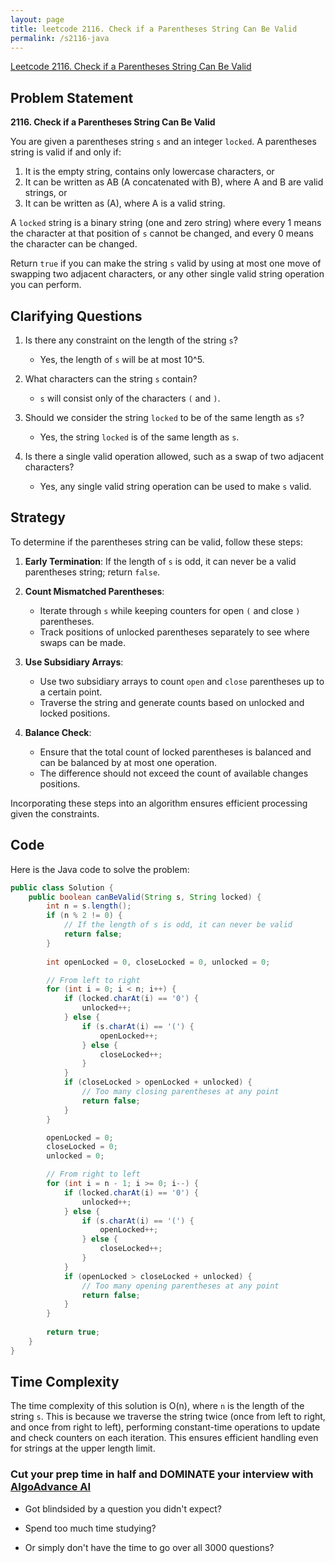 ```yaml
---
layout: page
title: leetcode 2116. Check if a Parentheses String Can Be Valid
permalink: /s2116-java
---
```

[Leetcode 2116. Check if a Parentheses String Can Be Valid](https://algoadvance.github.io/algoadvance/l2116)
## Problem Statement

**2116. Check if a Parentheses String Can Be Valid**

You are given a parentheses string `s` and an integer `locked`. A parentheses string is valid if and only if:

1. It is the empty string, contains only lowercase characters, or 
2. It can be written as AB (A concatenated with B), where A and B are valid strings, or
3. It can be written as (A), where A is a valid string.

A `locked` string is a binary string (one and zero string) where every 1 means the character at that position of `s` cannot be changed, and every 0 means the character can be changed.

Return `true` if you can make the string `s` valid by using at most one move of swapping two adjacent characters, or any other single valid string operation you can perform.

## Clarifying Questions

1. Is there any constraint on the length of the string `s`?
   - Yes, the length of `s` will be at most 10^5.
   
2. What characters can the string `s` contain?
   - `s` will consist only of the characters `(` and `)`.

3. Should we consider the string `locked` to be of the same length as `s`?
   - Yes, the string `locked` is of the same length as `s`.

4. Is there a single valid operation allowed, such as a swap of two adjacent characters?
   - Yes, any single valid string operation can be used to make `s` valid.

## Strategy

To determine if the parentheses string can be valid, follow these steps:

1. **Early Termination**: If the length of `s` is odd, it can never be a valid parentheses string; return `false`.

2. **Count Mismatched Parentheses**:
   - Iterate through `s` while keeping counters for open `(` and close `)` parentheses.
   - Track positions of unlocked parentheses separately to see where swaps can be made.

3. **Use Subsidiary Arrays**:
   - Use two subsidiary arrays to count `open` and `close` parentheses up to a certain point.
   - Traverse the string and generate counts based on unlocked and locked positions.

4. **Balance Check**:
   - Ensure that the total count of locked parentheses is balanced and can be balanced by at most one operation.
   - The difference should not exceed the count of available changes positions.

Incorporating these steps into an algorithm ensures efficient processing given the constraints.

## Code

Here is the Java code to solve the problem:

```java
public class Solution {
    public boolean canBeValid(String s, String locked) {
        int n = s.length();
        if (n % 2 != 0) {
            // If the length of s is odd, it can never be valid
            return false;
        }
        
        int openLocked = 0, closeLocked = 0, unlocked = 0;

        // From left to right
        for (int i = 0; i < n; i++) {
            if (locked.charAt(i) == '0') {
                unlocked++;
            } else {
                if (s.charAt(i) == '(') {
                    openLocked++;
                } else {
                    closeLocked++;
                }
            }
            if (closeLocked > openLocked + unlocked) {
                // Too many closing parentheses at any point
                return false;
            }
        }

        openLocked = 0; 
        closeLocked = 0;
        unlocked = 0;

        // From right to left
        for (int i = n - 1; i >= 0; i--) {
            if (locked.charAt(i) == '0') {
                unlocked++;
            } else {
                if (s.charAt(i) == '(') {
                    openLocked++;
                } else {
                    closeLocked++;
                }
            }
            if (openLocked > closeLocked + unlocked) {
                // Too many opening parentheses at any point
                return false;
            }
        }
        
        return true;
    }
}
```

## Time Complexity

The time complexity of this solution is O(n), where `n` is the length of the string `s`. This is because we traverse the string twice (once from left to right, and once from right to left), performing constant-time operations to update and check counters on each iteration. This ensures efficient handling even for strings at the upper length limit.


### Cut your prep time in half and DOMINATE your interview with [AlgoAdvance AI](https://algoAdvance.com)

- Got blindsided by a question you didn't expect?

- Spend too much time studying?

- Or simply don't have the time to go over all 3000 questions?

